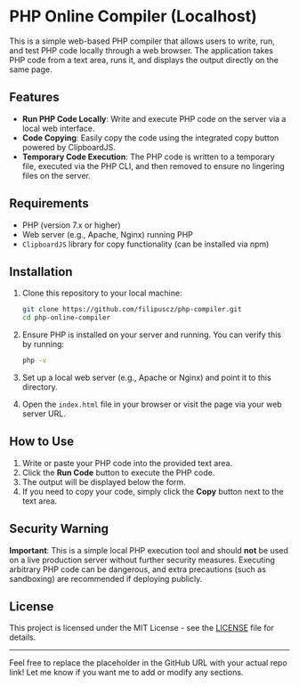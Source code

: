 # PHP Online Compiler (Localhost)

This is a simple web-based PHP compiler that allows users to write, run, and test PHP code locally through a web browser. The application takes PHP code from a text area, runs it, and displays the output directly on the same page.

## Features

* **Run PHP Code Locally**: Write and execute PHP code on the server via a local web interface.
* **Code Copying**: Easily copy the code using the integrated copy button powered by ClipboardJS.
* **Temporary Code Execution**: The PHP code is written to a temporary file, executed via the PHP CLI, and then removed to ensure no lingering files on the server.

## Requirements

* PHP (version 7.x or higher)
* Web server (e.g., Apache, Nginx) running PHP
* `ClipboardJS` library for copy functionality (can be installed via npm)

## Installation

1. Clone this repository to your local machine:

   ```bash
   git clone https://github.com/filipuscz/php-compiler.git
   cd php-online-compiler
   ```

2. Ensure PHP is installed on your server and running. You can verify this by running:

   ```bash
   php -v
   ```

3. Set up a local web server (e.g., Apache or Nginx) and point it to this directory.

4. Open the `index.html` file in your browser or visit the page via your web server URL.

## How to Use

1. Write or paste your PHP code into the provided text area.
2. Click the **Run Code** button to execute the PHP code.
3. The output will be displayed below the form.
4. If you need to copy your code, simply click the **Copy** button next to the text area.

## Security Warning

**Important**: This is a simple local PHP execution tool and should **not** be used on a live production server without further security measures. Executing arbitrary PHP code can be dangerous, and extra precautions (such as sandboxing) are recommended if deploying publicly.

## License

This project is licensed under the MIT License - see the [LICENSE](LICENSE) file for details.

---

Feel free to replace the placeholder in the GitHub URL with your actual repo link! Let me know if you want me to add or modify any sections.
